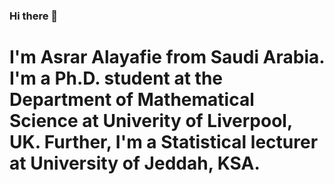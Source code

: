 ### Hi there 👋
# I'm Asrar Alayafie from Saudi Arabia. I'm a Ph.D. student at the Department of Mathematical Science at Univerity of Liverpool, UK. Further, I'm a Statistical lecturer at University of Jeddah, KSA. 
<!--
**Asrar00/Asrar00** is a ✨ _special_ ✨ repository because its `README.md` (this file) appears on your GitHub profile.

Here are some ideas to get you started:

- m I’m currently working on ...
- 🌱 I’m currently learning ...
- 👯 I’m looking to collaborate on ...
- 🤔 I’m looking for help with ...
- 💬 Ask me about ...
- 📫 How to reach me: ...
- 😄 Pronouns: ...
- ⚡ Fun fact: ...
-->
